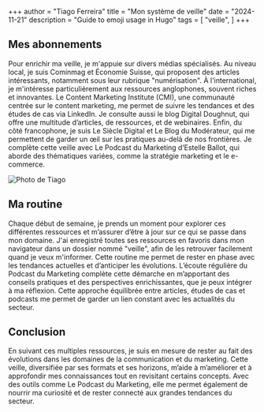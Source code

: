 +++
author = "Tiago Ferreira"
title = "Mon système de veille"
date = "2024-11-21"
description = "Guide to emoji usage in Hugo"
tags = [
    "veille",
]
+++

## Mes abonnements 

Pour enrichir ma veille, je m'appuie sur divers médias spécialisés. Au niveau local, je suis Cominmag et Économie Suisse, qui proposent des articles intéressants, notamment sous leur rubrique "numérisation". À l'international, je m'intéresse particulièrement aux ressources anglophones, souvent riches et innovantes. Le Content Marketing Institute (CMI), une communauté centrée sur le content marketing, me permet de suivre les tendances et des études de cas via LinkedIn. Je consulte aussi le blog Digital Doughnut, qui offre une multitude d’articles, de ressources, et de webinaires. Enfin, du côté francophone, je suis Le Siècle Digital et Le Blog du Modérateur, qui me permettent de garder un œil sur les pratiques au-delà de nos frontières. Je complète cette veille avec Le Podcast du Marketing d’Estelle Ballot, qui aborde des thématiques variées, comme la stratégie marketing et le e-commerce.

![Photo de Tiago](/labveilletech/images/veille.png)
## Ma routine 

Chaque début de semaine, je prends un moment pour explorer ces différentes ressources et m’assurer d’être à jour sur ce qui se passe dans mon domaine. J'ai enregistré toutes ses ressources en favoris dans mon navigateur dans un dossier nommé "veille", afin de les retrouver facilement quand je veux m'informer. Cette routine me permet de rester en phase avec les tendances actuelles et d’anticiper les évolutions. L’écoute régulière du Podcast du Marketing complète cette démarche en m’apportant des conseils pratiques et des perspectives enrichissantes, que je peux intégrer à ma réflexion. Cette approche équilibrée entre articles, études de cas et podcasts me permet de garder un lien constant avec les actualités du secteur.

## Conclusion 

En suivant ces multiples ressources, je suis en mesure de rester au fait des évolutions dans les domaines de la communication et du marketing. Cette veille, diversifiée par ses formats et ses horizons, m’aide à m’améliorer et à approfondir mes connaissances tout en revisitant certains concepts. Avec des outils comme Le Podcast du Marketing, elle me permet également de nourrir ma curiosité et de rester connecté aux grandes tendances du secteur.